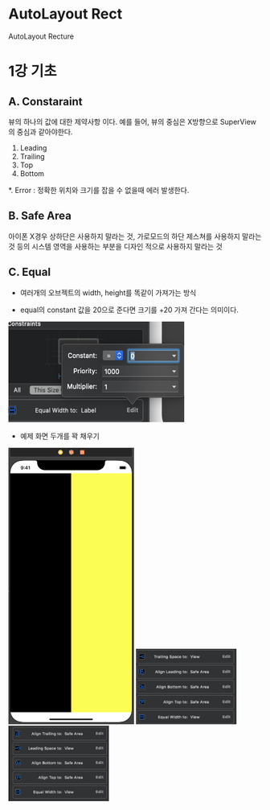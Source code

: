 # AutoLayout Rect
AutoLayout Recture

1강 기초
===========
## A. Constaraint
뷰의 하나의 값에 대한 제약사항 이다. 예를 들어, 뷰의 중심은 X방향으로 SuperView의 중심과 같아야한다.

1. Leading
2. Trailing
3. Top
4. Bottom

*. Error : 정확한 위치와 크기를 잡을 수 없을때 에러 발생한다.

## B. Safe Area
아이폰 X경우 상하단은 사용하지 말라는 것, 가로모드의 하단 제스쳐를 사용하지 말라는 것 등의 시스템 영역을 사용하는 부분을 디자인 적으로 사용하지 말라는 것

## C. Equal

* 여러개의 오브젝트의 width, height를 똑같이 가져가는 방식

* equal의 constant 값을 20으로 준다면 크기를 +20 가져 간다는 의미이다.

<img src = "https://github.com/HwangWoonChun/AutoLayout/blob/master/%E1%84%89%E1%85%B3%E1%84%8F%E1%85%B3%E1%84%85%E1%85%B5%E1%86%AB%E1%84%89%E1%85%A3%E1%86%BA%202019-06-19%20%E1%84%8B%E1%85%A9%E1%84%92%E1%85%AE%2012.28.26%202.png" width = 350 height = 200>

* 예제 화면 두개를 꽉 채우기
<img src = "https://github.com/HwangWoonChun/AutoLayout/blob/master/1.png" width = 250 height = 550>
<img src = "https://github.com/HwangWoonChun/AutoLayout/blob/master/2.png" width = 200 height = 150> 
<img src = "https://github.com/HwangWoonChun/AutoLayout/blob/master/3.png" width = 200 height = 150>
